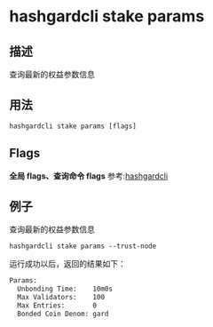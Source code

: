 # hashgardcli stake params

## 描述

查询最新的权益参数信息

## 用法

```shell
hashgardcli stake params [flags]
```

## Flags

**全局 flags、查询命令 flags** 参考:[hashgardcli](../README.md)

## 例子

查询最新的权益参数信息

```shell
hashgardcli stake params --trust-node
```

运行成功以后，返回的结果如下：

```txt
Params:
  Unbonding Time:    10m0s
  Max Validators:    100
  Max Entries:       0
  Bonded Coin Denom: gard
```
